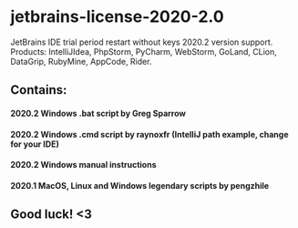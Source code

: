 # jetbrains-license-2020-2.0
JetBrains IDE trial period restart without keys 2020.2 version support. Products: IntelliJIdea, PhpStorm, PyCharm, WebStorm, GoLand, CLion, DataGrip, RubyMine, AppCode, Rider.

## Contains:
#### 2020.2 Windows .bat script by Greg Sparrow

#### 2020.2 Windows .cmd script by raynoxfr (IntelliJ path example, change for your IDE)

#### 2020.2 Windows manual instructions

#### 2020.1 MacOS, Linux and Windows legendary scripts by pengzhile

## Good luck! <3
